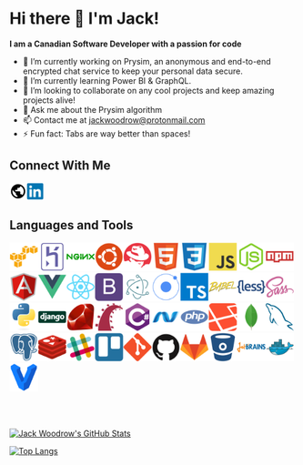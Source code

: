 # Hi there 👋 I'm Jack!

**I am a Canadian Software Developer with a passion for code**

- 🔭 I’m currently working on Prysim, an anonymous and end-to-end encrypted chat service to keep your personal data secure.
- 🌱 I’m currently learning Power BI & GraphQL.
- 👯 I’m looking to collaborate on any cool projects and keep amazing projects alive!
- 💬 Ask me about the Prysim algorithm
- 📫 Contact me at <a href = "mailto: jackwoodrow@protonmail.com">jackwoodrow@protonmail.com</a>
- ⚡ Fun fact: Tabs are way better than spaces!

## Connect With Me
[<img align="left" src="https://raw.githubusercontent.com/jwoodrow99/jwoodrow99/main/images/earth/earth.svg" alt="Linked In" width="30">](https://jackwoodrow.com)

[<img src="https://raw.githubusercontent.com/jwoodrow99/jwoodrow99/main/images/linkedin/linkedin-original.svg" alt="Linked In" width="30">](https://www.linkedin.com/in/jack-woodrow-6a5b87178)

## Languages and Tools

<img src="https://raw.githubusercontent.com/jwoodrow99/jwoodrow99/main/images/amazonwebservices/amazonwebservices-original.svg" alt="AWS" width="50"><img src="https://raw.githubusercontent.com/jwoodrow99/jwoodrow99/main/images/heroku/heroku-original.svg" alt="Heroku" width="50"><img src="https://raw.githubusercontent.com/jwoodrow99/jwoodrow99/main/images/nginx/nginx-original.svg" alt="Nginx" width="50"><img src="https://raw.githubusercontent.com/jwoodrow99/jwoodrow99/main/images/ubuntu/ubuntu-plain.svg" alt="Ubuntu" width="50"><img src="https://raw.githubusercontent.com/jwoodrow99/jwoodrow99/main/images/redhat/redhat-plain.svg" alt="RedHat" width="50"><img src="https://raw.githubusercontent.com/jwoodrow99/jwoodrow99/main/images/html5/html5-original.svg" alt="HTML 5" width="50"><img src="https://raw.githubusercontent.com/jwoodrow99/jwoodrow99/main/images/css3/css3-original.svg" alt="CSS3" width="50"><img src="https://raw.githubusercontent.com/jwoodrow99/jwoodrow99/main/images/javascript/javascript-original.svg" alt="JavaScript" width="50"><img src="https://raw.githubusercontent.com/jwoodrow99/jwoodrow99/main/images/nodejs/nodejs-original.svg" alt="NodeJS" width="50"><img src="https://raw.githubusercontent.com/jwoodrow99/jwoodrow99/main/images/npm/npm-original-wordmark.svg" alt="NPM" width="50"><img src="https://raw.githubusercontent.com/jwoodrow99/jwoodrow99/main/images/angularjs/angularjs-original.svg" alt="Angular" width="50"><img src="https://raw.githubusercontent.com/jwoodrow99/jwoodrow99/main/images/vuejs/vuejs-original.svg" alt="VueJS" width="50"><img src="https://raw.githubusercontent.com/jwoodrow99/jwoodrow99/main/images/react/react-original.svg" alt="React" width="50"><img src="https://raw.githubusercontent.com/jwoodrow99/jwoodrow99/main/images/bootstrap/bootstrap-plain.svg" alt="Bootstrap" width="50"><img src="https://raw.githubusercontent.com/jwoodrow99/jwoodrow99/main/images/electron/electron-original.svg" alt="Electron" width="50"><img src="https://raw.githubusercontent.com/jwoodrow99/jwoodrow99/main/images/ionic/ionic-original.svg" alt="ionic" width="50"><img src="https://raw.githubusercontent.com/jwoodrow99/jwoodrow99/main/images/typescript/typescript-original.svg" alt="TypeScript" width="50"><img src="https://raw.githubusercontent.com/jwoodrow99/jwoodrow99/main/images/babel/babel-original.svg" alt="Babel" width="50"><img src="https://raw.githubusercontent.com/jwoodrow99/jwoodrow99/main/images/less/less-plain-wordmark.svg" alt="Less" width="50"><img src="https://raw.githubusercontent.com/jwoodrow99/jwoodrow99/main/images/sass/sass-original.svg" alt="SASS" width="50"><img src="https://raw.githubusercontent.com/jwoodrow99/jwoodrow99/main/images/python/python-original.svg" alt="Python" width="50"><img src="https://raw.githubusercontent.com/jwoodrow99/jwoodrow99/main/images/django/django-original.svg" alt="Django" width="50"><img src="https://raw.githubusercontent.com/jwoodrow99/jwoodrow99/main/images/ruby/ruby-original.svg" alt="Ruby" width="50"><img src="https://raw.githubusercontent.com/jwoodrow99/jwoodrow99/main/images/rails/rails-plain.svg" alt="Rails" width="50"><img src="https://raw.githubusercontent.com/jwoodrow99/jwoodrow99/main/images/csharp/csharp-original.svg" alt="C#" width="50"><img src="https://raw.githubusercontent.com/jwoodrow99/jwoodrow99/main/images/dot-net/dot-net-original.svg" alt="NET" width="50"><img src="https://raw.githubusercontent.com/jwoodrow99/jwoodrow99/main/images/php/php-plain.svg" alt="PHP" width="50"><img src="https://raw.githubusercontent.com/jwoodrow99/jwoodrow99/main/images/laravel/laravel-plain.svg" alt="Laravel" width="50"><img src="https://raw.githubusercontent.com/jwoodrow99/jwoodrow99/main/images/mongodb/mongodb-original.svg" alt="MongoDB" width="50"><img src="https://raw.githubusercontent.com/jwoodrow99/jwoodrow99/main/images/mysql/mysql-original.svg" alt="MySQL" width="50"><img src="https://raw.githubusercontent.com/jwoodrow99/jwoodrow99/main/images/postgresql/postgresql-plain.svg" alt="PostgreSQL" width="50"><img src="https://raw.githubusercontent.com/jwoodrow99/jwoodrow99/main/images/redis/redis-original.svg" alt="Redis" width="50"><img src="https://raw.githubusercontent.com/jwoodrow99/jwoodrow99/main/images/slack/slack-original.svg" alt="Slack" width="50"><img src="https://raw.githubusercontent.com/jwoodrow99/jwoodrow99/main/images/trello/trello-plain.svg" alt="Trello" width="50"><img src="https://raw.githubusercontent.com/jwoodrow99/jwoodrow99/main/images/git/git-original.svg" alt="GIT" width="50"><img src="https://raw.githubusercontent.com/jwoodrow99/jwoodrow99/main/images/github/github-original.svg" alt="GitHub" width="50"><img src="https://raw.githubusercontent.com/jwoodrow99/jwoodrow99/main/images/gitlab/gitlab-original.svg" alt="GitLab" width="50"><img src="https://raw.githubusercontent.com/jwoodrow99/jwoodrow99/main/images/bitbucket/bitbucket-original.svg" alt="BitBucket" width="50"><img src="https://raw.githubusercontent.com/jwoodrow99/jwoodrow99/main/images/jetbrains/jetbrains-original.svg" alt="JetBrains" width="50"><img src="https://raw.githubusercontent.com/jwoodrow99/jwoodrow99/main/images/docker/docker-original.svg" alt="Docker" width="50"><img src="https://raw.githubusercontent.com/jwoodrow99/jwoodrow99/main/images/vagrant/vagrant-original.svg" alt="Vagrant" width="50">

<br><br>

[![Jack Woodrow's GitHub Stats](https://github-readme-stats.vercel.app/api?username=jwoodrow99&hide_border=true&show_icons=true)](https://github.com/jwoodrow99)

[![Top Langs](https://github-readme-stats.vercel.app/api/top-langs/?username=jwoodrow99&hide_border=true)](https://github.com/jwoodrow99?tab=repositories)

